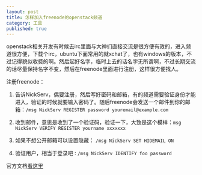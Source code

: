 ```yaml
---
layout: post
title: 怎样加入freenode的openstack频道
category: 工具
published: true
---
```


openstack相关开发有时候去irc里面与大神们直接交流是很方便有效的，进入频道很方便，下载个irc，ubuntu下面常用的就xchat了，也有windows的版本，不过记得貌似收费的啊。然后起好名字，临时上去的话名字无所谓啊，不过长期交流的话尽量保持名字不变，然后在freenode里面进行注册，这样很方便找人。

注册freenode：

1. 告诉NickServ，偶要注册，然后写好密码和邮箱，有的频道需要验证身份才能进入，验证的时候就要输入密码了。随后freenode会发送一个邮件到你的邮箱：```/msg NickServ REGISTER password youremail@example.com```

2. 收到邮件，意思是收到了一个验证码，验证一下，大致是这个模样：```msg NickServ VERIFY REGISTER yourname xxxxxxx```

3. 如果不想公开邮箱可以设置隐藏： ```/msg NickServ SET HIDEMAIL ON```

4. 验证用户，相当于登录吧```：/msg NickServ IDENTIFY foo password```


官方文档[看这里](http://freenode.net/faq.shtml#nicksetup)
